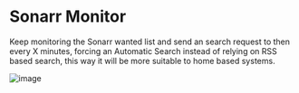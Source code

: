 # Sonarr Monitor
Keep monitoring the Sonarr wanted list and send an search request to then every X minutes, forcing an Automatic Search instead of relying on RSS based search, this way it will be more suitable to home based systems.

![image](https://user-images.githubusercontent.com/7059651/33193248-75445e34-d0ae-11e7-95dc-d424d7a5b3ef.png)
